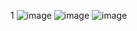 1
![image](https://user-images.githubusercontent.com/96529109/216638202-7e5bed7e-fff7-4c60-a5c5-20b0fda99600.png)
![image](https://user-images.githubusercontent.com/96529109/216638243-38201dd4-b33c-45ec-8a51-07643f317730.png)
![image](https://user-images.githubusercontent.com/96529109/216638305-c27dc50f-6e88-429c-ba88-fdca140e7d42.png)
